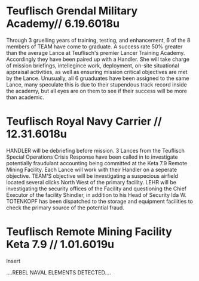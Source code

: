 # Teuflisch Grendal Military Academy// 6.19.6018u

Through 3 gruelling years of training, testing, and enhancement, 6 of the 8 members of TEAM have come to graduate.  A success rate 50% greater than the average Lance at Teuflisch's premier Lancer Training Academy. Accordingly they have been paired up with a Handler.  She will take charge of mission briefings, intellegince work, deployment, on-site situational appraisal activities, as well as ensuring mission critical objectives are met by the Lance.  Unusually, all 6 gruaduates have been assigned to the same Lance, many speculate this is due to their stupendous track record inside the academy, but all eyes are on them to see if their success will be more than academic. 

# Teuflisch Royal Navy Carrier // 12.31.6018u

HANDLER will be debriefing before mission.
3 Lances from the Teuflisch Special Operations Crisis Response have been called in to investigate potentially fraudulant accounting being committed at the Keta 7.9 Remote Mining Facility.  Each Lance will work with their Handler on a seperate objective.  TEAM'S objective will be investigating a suspecious airfield located several clicks North West of the primary facility. LEHR will be investigating the security offices of the Facility and questioning the Chief Executor of the facility Shindler, in addition to his Head of Security Ida W. TOTENKOPF has been dispatched to the storage and equipment facilities to check the primary source of the potential fraud.   

# Teuflisch Remote Mining Facility Keta 7.9 // 1.01.6019u

Insert

....REBEL NAVAL ELEMENTS DETECTED....
